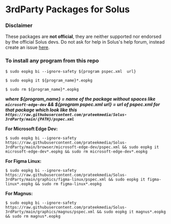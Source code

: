 # 3rdParty Packages for Solus
### Disclaimer
These packages are **not official**, they are neither supported nor endorsed by the official Solus devs. Do not ask for help in Solus's help forum, instead create an issue [here](https://github.com/prateekmedia/Solus-3rdParty/issues).

### To install any program from this repo
```
$ sudo eopkg bi --ignore-safety ${program pspec.xml  url}

$ sudo eopkg it ${program_name}*.eopkg

$ sudo rm ${program_name}*.eopkg
```
***where ${program_name} = name of the package without spaces like `microsoft-edge-dev` && ${program pspec.xml  url} = url of pspec.xml for that package which look like this `https://raw.githubusercontent.com/prateekmedia/Solus-3rdParty/main/{PATH}/pspec.xml`***

**For Microsoft Edge Dev:**  
```
$ sudo eopkg bi --ignore-safety https://raw.githubusercontent.com/prateekmedia/Solus-3rdParty/main/browser/microsoft-edge-dev/pspec.xml && sudo eopkg it microsoft-edge-dev*.eopkg && sudo rm microsoft-edge-dev*.eopkg
```
**For Figma Linux:**  
```
$ sudo eopkg bi --ignore-safety https://raw.githubusercontent.com/prateekmedia/Solus-3rdParty/main/graphics/figma-linux/pspec.xml && sudo eopkg it figma-linux*.eopkg && sudo rm figma-linux*.eopkg
```
**For Magnus:**  
```
$ sudo eopkg bi --ignore-safety https://raw.githubusercontent.com/prateekmedia/Solus-3rdParty/main/graphics/magnus/pspec.xml && sudo eopkg it magnus*.eopkg && sudo rm magnus*.eopkg
```
